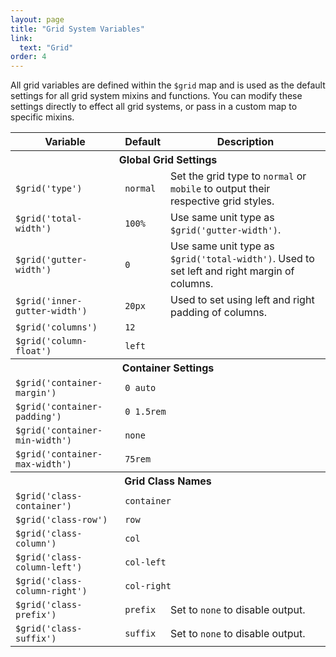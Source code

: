 ```yaml
---
layout: page
title: "Grid System Variables"
link:
  text: "Grid"
order: 4
---
```


All grid variables are defined within the <code>$grid</code> map and is used as the default settings for all grid system mixins and functions. You can modify these settings directly to effect all grid systems, or pass in a custom map to specific mixins.

<table class="table table-docs">
  <tr>
    <th>Variable</th>
    <th>Default</th>
    <th>Description</th>
  </tr>

  <tr>
    <th colspan="3">Global Grid Settings</th>
  </tr>
  <tr>
    <td><code>$grid('type')</code></td>
    <td><code>normal</code></td>
    <td>Set the grid type to <code>normal</code> or <code>mobile</code> to output their respective grid styles.</td>
  </tr>
  <tr>
    <td><code>$grid('total-width')</code></td>
    <td><code>100%</code></td>
    <td>Use same unit type as <code>$grid('gutter-width')</code>.</td>
  </tr>
  <tr>
    <td><code>$grid('gutter-width')</code></td>
    <td><code>0</code></td>
    <td>Use same unit type as <code>$grid('total-width')</code>. Used to set left and right margin of columns.</td>
  </tr>
  <tr>
    <td><code>$grid('inner-gutter-width')</code></td>
    <td><code>20px</code></td>
    <td>Used to set using left and right padding of columns.</td>
  </tr>
  <tr>
    <td><code>$grid('columns')</code></td>
    <td colspan="2"><code>12</code></td>
  </tr>
  <tr>
    <td><code>$grid('column-float')</code></td>
    <td colspan="2"><code>left</code></td>
  </tr>

  <tr>
    <th colspan="3">Container Settings</th>
  </tr>
  <tr>
    <td><code>$grid('container-margin')</code></td>
    <td colspan="2"><code>0 auto</code></td>
  </tr>
  <tr>
    <td><code>$grid('container-padding')</code></td>
    <td colspan="2"><code>0 1.5rem</code></td>
  </tr>
  <tr>
    <td><code>$grid('container-min-width')</code></td>
    <td colspan="2"><code>none</code></td>
  </tr>
  <tr>
    <td><code>$grid('container-max-width')</code></td>
    <td colspan="2"><code>75rem</code></td>
  </tr>

  <tr>
    <th colspan="3">Grid Class Names</th>
  </tr>
  <tr>
    <td><code>$grid('class-container')</code></td>
    <td colspan="2"><code>container</code></td>
  </tr>
  <tr>
    <td><code>$grid('class-row')</code></td>
    <td colspan="2"><code>row</code></td>
  </tr>
  <tr>
    <td><code>$grid('class-column')</code></td>
    <td colspan="2"><code>col</code></td>
  </tr>
  <tr>
    <td><code>$grid('class-column-left')</code></td>
    <td colspan="2"><code>col-left</code></td>
  </tr>
  <tr>
    <td><code>$grid('class-column-right')</code></td>
    <td colspan="2"><code>col-right</code></td>
  </tr>
  <tr>
    <td><code>$grid('class-prefix')</code></td>
    <td><code>prefix</code></td>
    <td>Set to <code>none</code> to disable output.</td>
  </tr>
  <tr>
    <td><code>$grid('class-suffix')</code></td>
    <td><code>suffix</code></td>
    <td>Set to <code>none</code> to disable output.</td>
  </tr>
</table>
